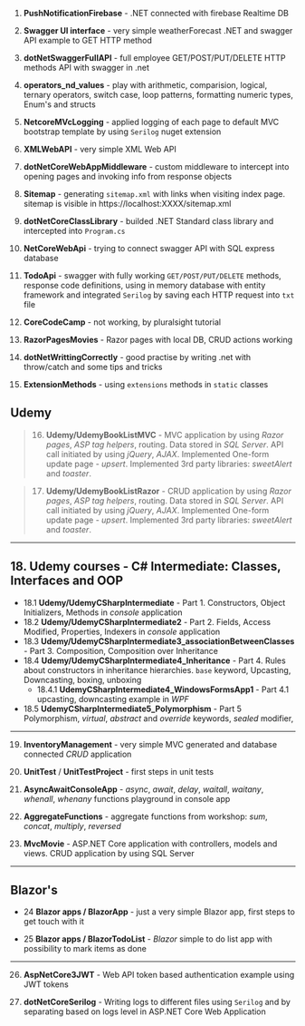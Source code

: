 
1. **PushNotificationFirebase** - .NET connected with firebase Realtime DB


2. **Swagger UI interface** - very simple weatherForecast .NET and swagger API example to GET HTTP method


3. **dotNetSwaggerFullAPI** - full employee GET/POST/PUT/DELETE HTTP methods API with swagger in .net


4. **operators_nd_values** - play with arithmetic, comparision, logical, ternary operators, switch case, loop patterns, formatting numeric types, Enum's and structs


5. **NetcoreMVcLogging** - applied logging of each page to default MVC bootstrap template by using `Serilog`  nuget extension


6. **XMLWebAPI** - very simple XML Web API


7. **dotNetCoreWebAppMiddleware** - custom middleware to intercept into opening pages and invoking info from response objects


8. **Sitemap** - generating `sitemap.xml` with links when visiting index page. sitemap is visible in https://localhost:XXXX/sitemap.xml


9. **dotNetCoreClassLibrary** - builded .NET Standard class library and intercepted into `Program.cs`


10. **NetCoreWebApi** - trying to connect swagger API with SQL express database


11. **TodoApi** - swagger with fully working `GET/POST/PUT/DELETE` methods, response code definitions, using in memory database with entity framework and integrated `Serilog` by saving each HTTP request into `txt` file

12. **CoreCodeCamp** - not working, by pluralsight tutorial

13. **RazorPagesMovies** - Razor pages with local DB, CRUD actions working

14. **dotNetWrittingCorrectly** - good practise by writing .net with throw/catch and some tips and tricks

15. **ExtensionMethods** - using `extensions` methods in `static` classes


## Udemy ##


> 16. **Udemy/UdemyBookListMVC** - MVC application by using _Razor pages_, _ASP tag helpers_, routing. Data stored in _SQL Server_. API call initiated by using _jQuery_, _AJAX_. Implemented One-form update page - _upsert_. Implemented 3rd party libraries: _sweetAlert_ and _toaster_.

> 17. **Udemy/UdemyBookListRazor** - CRUD application by using _Razor pages_, _ASP tag helpers_, routing. Data stored in _SQL Server_. API call initiated by using _jQuery_, _AJAX_. Implemented One-form update page - _upsert_. Implemented 3rd party libraries: _sweetAlert_ and _toaster_.

***

## 18. Udemy courses - C# Intermediate: Classes, Interfaces and OOP ##

- 18.1 **Udemy/UdemyCSharpIntermediate** - Part 1. Constructors, Object Initializers, Methods in _console_ application
- 18.2 **Udemy/UdemyCSharpIntermediate2** - Part 2. Fields, Access Modified, Properties, Indexers in _console_ application
- 18.3 **Udemy/UdemyCSharpIntermediate3_associationBetweenClasses** - Part 3. Composition, Composition over Inheritance
- 18.4 **Udemy/UdemyCSharpIntermediate4_Inheritance** - Part 4. Rules about constructors in inheritance hierarchies. `base` keyword, Upcasting, Downcasting, boxing, unboxing
    - 18.4.1 **UdemyCSharpIntermediate4_WindowsFormsApp1** - Part 4.1 upcasting, downcasting example in _WPF_
- 18.5 **UdemyCSharpIntermediate5_Polymorphism** - Part 5 Polymorphism, _virtual_, _abstract_ and _override_ keywords, _sealed_ modifier, 

***

19. **InventoryManagement** - very simple MVC generated and database connected _CRUD_ application

20. **UnitTest** / **UnitTestProject** - first steps in unit tests

21. **AsyncAwaitConsoleApp** - _async_, _await_, _delay_, _waitall_, _waitany_, _whenall_, _whenany_ functions playground in console app

22. **AggregateFunctions** - aggregate functions from workshop: _sum_, _concat_, _multiply_, _reversed_

23. **MvcMovie** -  ASP.NET Core application with controllers, models and views. CRUD application by using SQL Server

***

## Blazor's ##

- 24 **Blazor apps / BlazorApp** - just a very simple Blazor app, first steps to get touch with it

- 25 **Blazor apps / BlazorTodoList** - _Blazor_ simple to do list app with possibility to mark items as done


***


26. **AspNetCore3JWT** - Web API token based authentication example using JWT tokens

27. **dotNetCoreSerilog** - Writing logs to different files using `Serilog` and by separating based on logs level in ASP.NET Core Web Application
